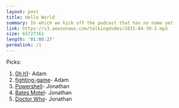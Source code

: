 ```yaml
---
layout: post
title: Hello World
summary: In which we kick off the podcast that has no name yet
link: https://s3.amazonaws.com/talkingdudes/2015-04-30-1.mp3
size: 65727361
length: '01:08:27'
permalink: /1
---
```


Picks:

1. [0h h1](http://0hh1.com/)- Adam
1. [fighting-game](https://github.com/aharris88/fighting-game)- Adam
1. [Powershell](http://en.wikipedia.org/wiki/Windows_PowerShell)- Jonathan
1. [Bates Motel](http://en.wikipedia.org/wiki/Bates_Motel_(TV_series))- Jonathan
1. [Doctor Who](http://en.wikipedia.org/wiki/Doctor_Who)- Jonathan
